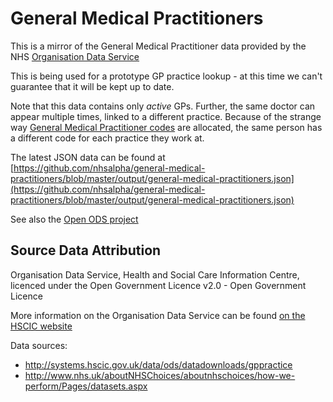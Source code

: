 # General Medical Practitioners

This is a mirror of the General Medical Practitioner data provided by the NHS
[Organisation Data Service](http://systems.hscic.gov.uk/data/ods)

This is being used for a prototype GP practice lookup - at this time we can't
guarantee that it will be kept up to date.

Note that this data contains only *active* GPs. Further, the same doctor can
appear multiple times, linked to a different practice. Because of the strange
way [General Medical Practitioner codes](http://www.datadictionary.nhs.uk/data_dictionary/attributes/g/general_medical_practitioner_ppd_code_de.asp?shownav=1)
are allocated, the same person has a different code for each practice they work
at.

The latest JSON data can be found at [https://github.com/nhsalpha/general-medical-practitioners/blob/master/output/general-medical-practitioners.json](https://github.com/nhsalpha/general-medical-practitioners/blob/master/output/general-medical-practitioners.json)

See also the [Open ODS project](https://github.com/open-ods/open-ods)

## Source Data Attribution

Organisation Data Service, Health and Social Care Information Centre, licenced
under the Open Government Licence v2.0  - Open Government Licence

More information on the Organisation Data Service can be found [on the HSCIC
website](http://systems.hscic.gov.uk/data/ods)

Data sources:

 - http://systems.hscic.gov.uk/data/ods/datadownloads/gppractice
 - http://www.nhs.uk/aboutNHSChoices/aboutnhschoices/how-we-perform/Pages/datasets.aspx
